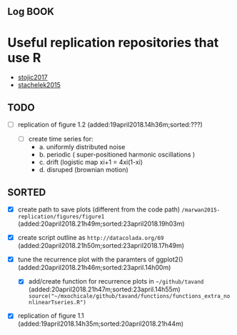Log BOOK
---
# Useful replication repositories that use R

* [stojic2017](https://github.com/hstojic/HintonNowlan1987_replication)
* [stachelek2015](https://github.com/jsta/ReScience-submission/tree/STACHELEK)



## TODO


* [ ] replication of figure 1.2
	(added:19april2018.14h36m;sorted:???)

	* [ ] create time series for:
		* a. uniformly distributed noise
		* b. periodic ( super-positioned harmonic oscillations  )
		* c. drift (logistic map xi+1 = 4xi(1-xi)
		* d. disruped (brownian motion)



## SORTED


* [x] create path to save plots (different from the code path)
	`/marwan2015-replication/figures/figure1` 
	(added:20april2018.21h49m;sorted:23april2018.19h03m)





* [x]  create script outline as `http://datacolada.org/69`
	(added:20april2018.21h50m;sorted:23april2018.17h49m)




* [x]  tune the recurrence plot with the paramters of ggplot2()	
	(added:20april2018.21h46m;sorted:23april.14h00m)
	* [x] add/create function for recurrence plots in `~/github/tavand`
		(added:20april2018.21h47m;sorted:23april.14h55m)
		 `source("~/mxochicale/github/tavand/functions/functions_extra_nonlinearTseries.R")`


* [x] replication of figure 1.1
	(added:19april2018.14h35m;sorted:20april2018.21h44m)


